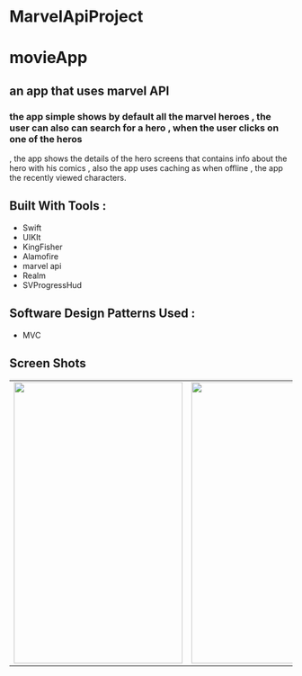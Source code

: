 # MarvelApiProject

# movieApp

## an app that uses marvel API 
### the app simple shows by default all the marvel heroes , the user can also can search for a hero , when the user clicks on one of the heros 
, the app shows the details of the hero screens that contains info about the hero with his comics , also the app uses caching as when offline , the app
the recently viewed characters.

## Built With Tools : 

- Swift 
- UIKIt 
- KingFisher
- Alamofire 
- marvel api 
- Realm 
- SVProgressHud

## Software Design Patterns Used : 
- MVC
 

## Screen Shots 

<table>
 
 
  <td><img src="https://user-images.githubusercontent.com/35314267/167252843-dcf38420-d9fd-45da-9f16-707a6d164c4d.png" width="300" height="500"  /> </td>

<td><img src="https://user-images.githubusercontent.com/35314267/167252845-0c2fc659-82af-4fd9-a024-5692304062fc.png" width="300" height="500"  /> </td>

<td><img src="https://user-images.githubusercontent.com/35314267/167252848-982511be-cd25-4e32-a294-f09da826bcd1.png" width="300" height="500"  /> </td>

<td><img src="https://user-images.githubusercontent.com/35314267/167252849-fbec6203-4dd2-49a5-bc7a-6939dba8bce4.png" width="300" height="500"  /> </td>

<td> <img src="https://user-images.githubusercontent.com/35314267/167252854-1d001910-e953-47d7-b97e-1a1773c47184.png" width="300" height="500"  /> </td>
   
   
  </tr>
 </table>





